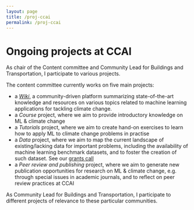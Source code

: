 ```yaml
---
layout: page
title: /proj-ccai
permalink: /proj-ccai
---
```


# Ongoing projects at CCAI

As chair of the Content committee and Community Lead for Buildings and Transportation, I participate to various projects.

The content committee currently works on five main projects:

* a <a href="https://wiki.climatechange.ai/wiki/Welcome_to_the_Climate_Change_AI_Wiki">_Wiki_</a>, a community-driven platform summarizing state-of-the-art knowledge and resources on various topics related to machine learning applications for tackling climate change. 
* a _Course_ project, where we aim to provide introductory knowledge on ML & climate change 
* a _Tutorials_ project, where we aim to create hand-on exercises to learn how to apply ML to climate change problems in practise
* a _Data_ project, where we aim to map the current landscape of existing/lacking data for important problems, including the availability of machine learning benchmark datasets, and to foster the creation of such dataset. See our <a href="https://www.climatechange.ai/calls/innovation_grants">grants call</a>  
* a _Peer review and publishing_ project, where we aim to generate new publication opportunities for research on ML & climate change, e.g. through special issues in academic journals, and to reflect on peer review practices at CCAI

As Community Lead for Buildings and Transportation, I participate to different projects of relevance to these particular communities.  

